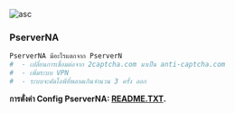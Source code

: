 ![asc](https://user-images.githubusercontent.com/47280575/53546415-d7808700-3b5e-11e9-9bfa-3c53d32d22a4.png)

### PserverNA
```python
PserverNA มีอะไรแตกจาก PserverN
#  - เปลี่ยนการเชื่อมต่อจาก 2captcha.com มาเป็น anti-captcha.com
#  - เพิ่มระบบ VPN 
#  - ระบบจะคัดไอพีที่พลาดเกินจำนวน 3 ครั้ง ออก
```
**การตั่งค่า Config PserverNA: [ README.TXT](https://github.com/syntaxp/PserverNA/tree/master/control).**
